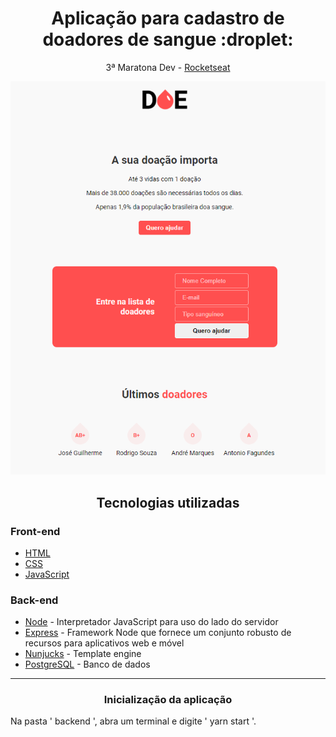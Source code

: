 <h1 align="center">Aplicação para cadastro de doadores de sangue :droplet:</h1>

<p align="center">
  3ª Maratona Dev - <a href="https://rocketseat.com.br/">Rocketseat</a>
</p>

<p align="center">
  <img src="https://github.com/zehguilherme/maratona-dev3/blob/master/public/img/pagina_inicial.PNG">
</p>

<h2 align="center">
  Tecnologias utilizadas
</h2>

<h3>Front-end</h3>

* <a href="https://developer.mozilla.org/pt-BR/docs/Aprender/Getting_started_with_the_web/HTML_basico">HTML</a>
* <a href="https://developer.mozilla.org/pt-BR/docs/Web/CSS">CSS</a>
* <a href="https://developer.mozilla.org/pt-BR/docs/Web/JavaScript">JavaScript</a>

<h3>Back-end</h3>

* <a href="https://nodejs.org/en/">Node</a> - Interpretador JavaScript para uso do lado do servidor
* <a href="https://expressjs.com/pt-br/">Express</a> - Framework Node que fornece um conjunto robusto de recursos para aplicativos web e móvel
* <a href="https://mozilla.github.io/nunjucks/">Nunjucks</a> - Template engine
* <a href="https://www.postgresql.org/">PostgreSQL</a> - Banco de dados

--------------------------------------------------------------------------------------------------------------------------------------------------

<h3 align="center">
  Inicialização da aplicação
</h3>

<p>Na pasta ' backend ', abra um terminal e digite ' yarn start '.</p>
